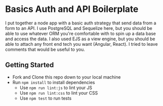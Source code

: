 # **Basics Auth and API Boilerplate**
I put together a node app with a basic auth strategy that send data from a form to an API. I use PostgreSQL and Sequelize here, but you should be able to use whatever ORM you're comfortable with to spin up a data base and access the data. I also used EJS as a view engine, but you should be able to attach any front end tech you want (Angular, React). I tried to leave comments that would be useful to you.
## Getting Started
* Fork and Clone this repo down to your local machine
* Run `npm install` to install dependencies
  * Use `npm run lint:js` to lint your JS
  * Use `npm run lint:css` to lint your CSS
  * Use `npm test` to run tests